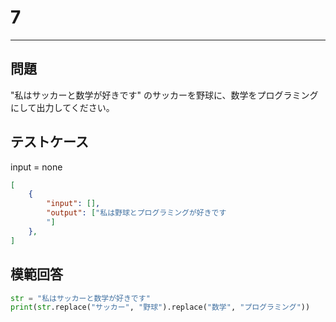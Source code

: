 # 7

---
## 問題

"私はサッカーと数学が好きです" のサッカーを野球に、数学をプログラミングにして出力してください。

## テストケース
input = none
```json
[
	{
		"input": [],
		"output": ["私は野球とプログラミングが好きです
		"]
  	},
]
```

## 模範回答
```python
str = "私はサッカーと数学が好きです"
print(str.replace("サッカー", "野球").replace("数学", "プログラミング"))
```